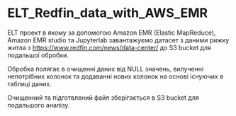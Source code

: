 # ELT_Redfin_data_with_AWS_EMR

ELT проект в якому за допомогою Amazon EMR (Elastic MapReduce), Amazon EMR studio та Jupyterlab завантажуємо датасет з даними рижку житла з https://www.redfin.com/news/data-center/ до S3 bucket для подальшої обробки. 

Обробка полягає в очищенні даних від NULL значень, вилученні непотрібних колонок та додаванні нових колонок на основі існуючих в таблиці даних.

Очищенний та підготвлений файл зберігається в S3 bucket для подальшого аналізу.


